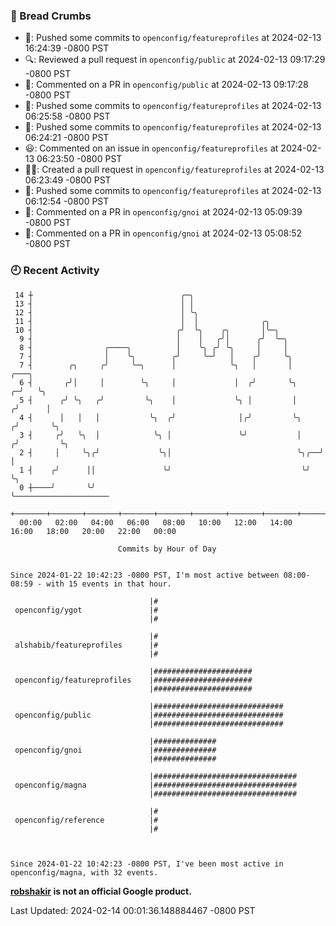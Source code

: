### 🍞 Bread Crumbs

 * 🚢: Pushed some commits to `openconfig/featureprofiles` at 2024-02-13 16:24:39 -0800 PST
 * 🔍: Reviewed a pull request in  `openconfig/public` at 2024-02-13 09:17:29 -0800 PST
 * 💬: Commented on a PR in  `openconfig/public` at 2024-02-13 09:17:28 -0800 PST
 * 🚢: Pushed some commits to `openconfig/featureprofiles` at 2024-02-13 06:25:58 -0800 PST
 * 🚢: Pushed some commits to `openconfig/featureprofiles` at 2024-02-13 06:24:21 -0800 PST
 * 😃: Commented on an issue in `openconfig/featureprofiles` at 2024-02-13 06:23:50 -0800 PST
 * ✍🏼: Created a pull request in `openconfig/featureprofiles` at 2024-02-13 06:23:49 -0800 PST
 * 🚢: Pushed some commits to `openconfig/featureprofiles` at 2024-02-13 06:12:54 -0800 PST
 * 💬: Commented on a PR in  `openconfig/gnoi` at 2024-02-13 05:09:39 -0800 PST
 * 💬: Commented on a PR in  `openconfig/gnoi` at 2024-02-13 05:08:52 -0800 PST

### 🕘 Recent Activity
```
 14 ┼                                 ╭─╮
 13 ┤                                 │ │
 12 ┤                                 │ ╰╮
 11 ┤                                 │  │              ╭╮
 10 ┤                                ╭╯  ╰╮    ╭╮       │╰─╮
  9 ┤                                │    │   ╭╯│      ╭╯  ╰─╮
  8 ┤                ╭────╮          │    ╰╮ ╭╯ ╰╮     │     │
  7 ┤                │    ╰╮        ╭╯     ╰─╯   │    ╭╯     ╰╮
  7 ┤        ╭╮     ╭╯     ╰─╮      │            ╰╮   │       │           ╭───╮
  6 ┤       ╭╯│     │        ╰╮     │             │  ╭╯       ╰╮        ╭─╯   ╰╮
  5 ┤      ╭╯ ╰╮   ╭╯         ╰╮    │             ╰╮ │         │       ╭╯      │
  4 ┤      │   │   │           ╰╮  ╭╯              │╭╯         ╰╮     ╭╯       ╰╮
  3 ┤     ╭╯   ╰╮  │            ╰╮ │               ╰╯           │    ╭╯         ╰╮
  2 ┤     │     ╰╮╭╯             ╰╮│                            ╰╮╭──╯           │
  1 ┤    ╭╯      ││               ╰╯                             ╰╯              ╰╮
  0 ┼────╯       ╰╯                                                               ╰─────────────────────
    +───────+───────+───────+───────+───────+───────+───────+───────+───────+───────+───────+───────+────
  00:00   02:00   04:00   06:00   08:00   10:00   12:00   14:00   16:00   18:00   20:00   22:00   00:00   

						Commits by Hour of Day


Since 2024-01-22 10:42:23 -0800 PST, I'm most active between 08:00-08:59 - with 15 events in that hour.

```



```
                               |#
 openconfig/ygot               |#
                               |#

                               |#
 alshabib/featureprofiles      |#
                               |#

                               |######################
 openconfig/featureprofiles    |######################
                               |######################

                               |#############################
 openconfig/public             |#############################
                               |#############################

                               |##############
 openconfig/gnoi               |##############
                               |##############

                               |################################
 openconfig/magna              |################################
                               |################################

                               |#
 openconfig/reference          |#
                               |#



Since 2024-01-22 10:42:23 -0800 PST, I've been most active in openconfig/magna, with 32 events.

```
**[robshakir](mailto:robjs@google.com) is not an official Google product.**  


Last Updated: 2024-02-14 00:01:36.148884467 -0800 PST
